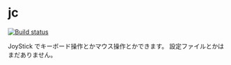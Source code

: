 # jc

[![Build status](https://ci.appveyor.com/api/projects/status/yjsu64cbjvcaqkjr/branch/master?svg=true)](https://ci.appveyor.com/project/c000/jc/branch/master)

JoyStick でキーボード操作とかマウス操作とかできます。
設定ファイルとかはまだありません。
